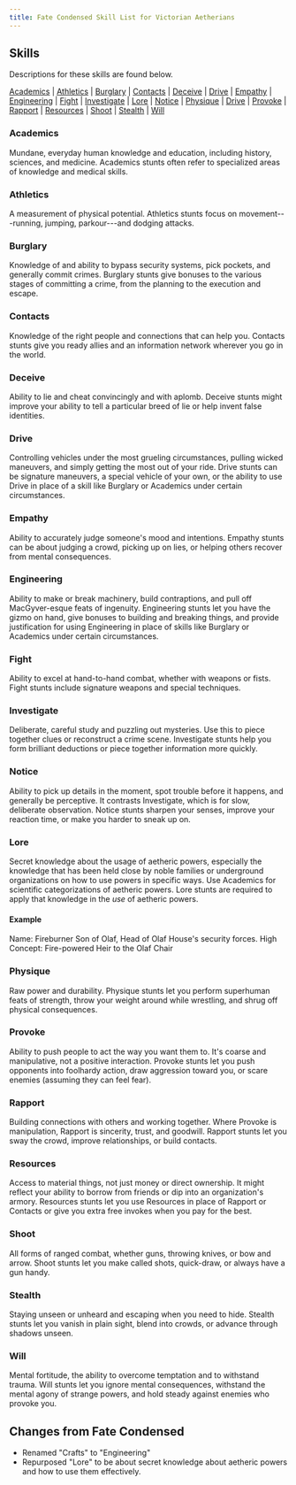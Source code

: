 ```yaml
---
title: Fate Condensed Skill List for Victorian Aetherians
---
```


## Skills

Descriptions for these skills are found below.

[Academics](#academics) |
[Athletics](#athletics) |
[Burglary](#burglary) |
[Contacts](#contacts) |
[Deceive](#deceive) |
[Drive](#drive) |
[Empathy](#empathy) |
[Engineering](#engineering) |
[Fight](#fight) |
[Investigate](#investigate) |
[Lore](#lore) |
[Notice](#notice) |
[Physique](#physique) |
[Drive](#drive) |
[Provoke](#provoke) |
[Rapport](#rapport) |
[Resources](#resources) |
[Shoot](#shoot) |
[Stealth](#stealth) |
[Will](#will)

### Academics

Mundane, everyday human knowledge and education,
including history, sciences, and medicine. Academics stunts often
refer to specialized areas of knowledge and medical skills.

### Athletics

A measurement of physical potential. Athletics stunts
focus on movement---running, jumping, parkour---and dodging attacks.

### Burglary

Knowledge of and ability to bypass security systems,
pick pockets, and generally commit crimes. Burglary stunts give
bonuses to the various stages of committing a crime, from the planning
to the execution and escape.

### Contacts

Knowledge of the right people and connections that can
help you. Contacts stunts give you ready allies and an information
network wherever you go in the world.

### Deceive

Ability to lie and cheat convincingly and with aplomb.
Deceive stunts might improve your ability to tell a particular breed
of lie or help invent false identities.

### Drive

Controlling vehicles under the most grueling circumstances, pulling
wicked maneuvers, and simply getting the most out of your ride. Drive
stunts can be signature maneuvers, a special vehicle of your own, or the
ability to use Drive in place of a skill like Burglary or Academics under
certain circumstances.

### Empathy

Ability to accurately judge someone's mood and
intentions. Empathy stunts can be about judging a crowd, picking up on
lies, or helping others recover from mental consequences.

### Engineering

Ability to make or break machinery, build
contraptions, and pull off MacGyver-esque feats of ingenuity.
Engineering stunts let you have the gizmo on hand, give bonuses to
building and breaking things, and provide justification for using
Engineering in place of skills like Burglary or Academics under
certain circumstances.

### Fight

Ability to excel at hand-to-hand combat, whether with
weapons or fists. Fight stunts include signature weapons and special
techniques.

### Investigate

Deliberate, careful study and puzzling out mysteries.
Use this to piece together clues or reconstruct a crime scene.
Investigate stunts help you form brilliant deductions or piece
together information more quickly.

### Notice

Ability to pick up details in the moment, spot trouble
before it happens, and generally be perceptive. It contrasts
Investigate, which is for slow, deliberate observation. Notice stunts
sharpen your senses, improve your reaction time, or make you harder to
sneak up on.

### Lore

Secret knowledge about the usage of aetheric powers, especially the knowledge that has been held close by noble families
or underground organizations on how to use powers in specific ways.  Use Academics for scientific categorizations of aetheric
powers. Lore stunts are required to apply that knowledge in the _use_ of aetheric powers.

#### Example
Name: Fireburner Son of Olaf, Head of Olaf House's security forces.
High Concept: Fire-powered Heir to the Olaf Chair

### Physique

Raw power and durability. Physique stunts let you
perform superhuman feats of strength, throw your weight around while
wrestling, and shrug off physical consequences. 

### Provoke

Ability to push people to act the way you want them to.
It's coarse and manipulative, not a positive interaction. Provoke
stunts let you push opponents into foolhardy action, draw aggression
toward you, or scare enemies (assuming they can feel fear).

### Rapport

Building connections with others and working together.
Where Provoke is manipulation, Rapport is sincerity, trust, and
goodwill. Rapport stunts let you sway the crowd, improve
relationships, or build contacts.

### Resources

Access to material things, not just money or direct
ownership. It might reflect your ability to borrow from friends or dip
into an organization's armory. Resources stunts let you use Resources
in place of Rapport or Contacts or give you extra free invokes when
you pay for the best.

### Shoot

All forms of ranged combat, whether guns, throwing knives,
or bow and arrow. Shoot stunts let you make called shots, quick-draw,
or always have a gun handy.

### Stealth

Staying unseen or unheard and escaping when you need to
hide. Stealth stunts let you vanish in plain sight, blend into crowds,
or advance through shadows unseen.

### Will

Mental fortitude, the ability to overcome temptation and to
withstand trauma. Will stunts let you ignore mental consequences,
withstand the mental agony of strange powers, and hold steady against
enemies who provoke you.

## Changes from Fate Condensed

- Renamed "Crafts" to "Engineering"
- Repurposed "Lore" to be about secret knowledge about aetheric powers and how to use them effectively.

